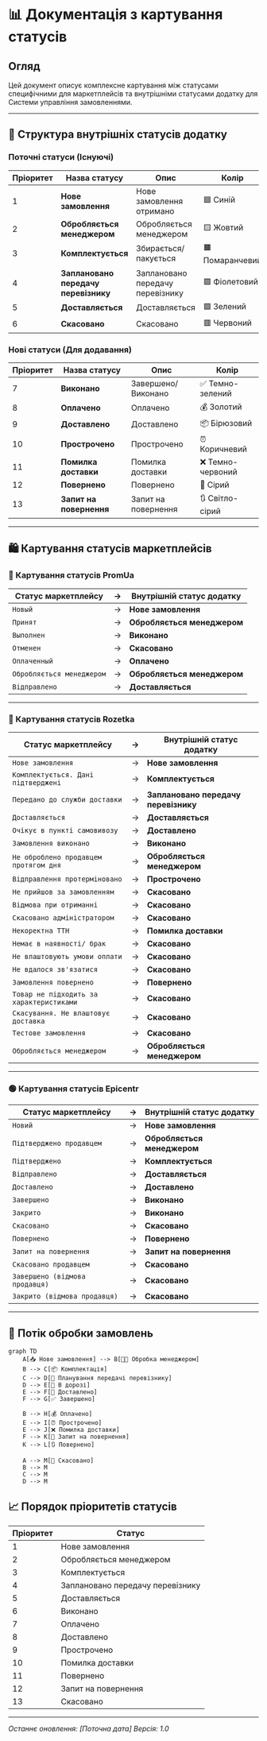 # 📊 Документація з картування статусів

## Огляд
Цей документ описує комплексне картування між статусами специфічними для маркетплейсів та внутрішніми статусами додатку для Системи управління замовленнями.

---

## 🎯 Структура внутрішніх статусів додатку

### Поточні статуси (Існуючі)
| Пріоритет | Назва статусу | Опис | Колір |
|----------|-------------|-------------|-------|
| 1 | **Нове замовлення** | Нове замовлення отримано | 🟦 Синій |
| 2 | **Обробляється менеджером** | Обробляється менеджером | 🟨 Жовтий |
| 3 | **Комплектується** | Збирається/пакується | 🟧 Помаранчевий |
| 4 | **Заплановано передачу перевізнику** | Заплановано передачу перевізнику | 🟪 Фіолетовий |
| 5 | **Доставляється** | Доставляється | 🟩 Зелений |
| 6 | **Скасовано** | Скасовано | 🟥 Червоний |

### Нові статуси (Для додавання)
| Пріоритет | Назва статусу | Опис | Колір |
|----------|-------------|-------------|-------|
| 7 | **Виконано** | Завершено/Виконано | ✅ Темно-зелений |
| 8 | **Оплачено** | Оплачено | 💰 Золотий |
| 9 | **Доставлено** | Доставлено | 📦 Бірюзовий |
| 10 | **Прострочено** | Прострочено | ⏰ Коричневий |
| 11 | **Помилка доставки** | Помилка доставки | ❌ Темно-червоний |
| 12 | **Повернено** | Повернено | 🔄 Сірий |
| 13 | **Запит на повернення** | Запит на повернення | 🔃 Світло-сірий |

---

## 🛍️ Картування статусів маркетплейсів

### 🔵 Картування статусів PromUa

| Статус маркетплейсу | → | Внутрішній статус додатку |
|-------------------|---|---------------------|
| `Новый` | → | **Нове замовлення** |
| `Принят` | → | **Обробляється менеджером** |
| `Выполнен` | → | **Виконано** |
| `Отменен` | → | **Скасовано** |
| `Оплаченный` | → | **Оплачено** |
| `Обробляється менеджером` | → | **Обробляється менеджером** |
| `Відправлено` | → | **Доставляється** |

---

### 🔴 Картування статусів Rozetka

| Статус маркетплейсу | → | Внутрішній статус додатку |
|-------------------|---|---------------------|
| `Нове замовлення` | → | **Нове замовлення** |
| `Комплектується. Дані підтверджені` | → | **Комплектується** |
| `Передано до служби доставки` | → | **Заплановано передачу перевізнику** |
| `Доставляється` | → | **Доставляється** |
| `Очікує в пункті самовивозу` | → | **Доставлено** |
| `Замовлення виконано` | → | **Виконано** |
| `Не оброблено продавцем протягом дня` | → | **Обробляється менеджером** |
| `Відправлення протерміновано` | → | **Прострочено** |
| `Не прийшов за замовленням` | → | **Скасовано** |
| `Відмова при отриманні` | → | **Скасовано** |
| `Скасовано адміністратором` | → | **Скасовано** |
| `Некоректна ТТН` | → | **Помилка доставки** |
| `Немає в наявності/ брак` | → | **Скасовано** |
| `Не влаштовують умови оплати` | → | **Скасовано** |
| `Не вдалося зв'язатися` | → | **Скасовано** |
| `Замовлення повернено` | → | **Повернено** |
| `Товар не підходить за характеристиками` | → | **Скасовано** |
| `Скасування. Не влаштовує доставка` | → | **Скасовано** |
| `Тестове замовлення` | → | **Скасовано** |
| `Обробляється менеджером` | → | **Обробляється менеджером** |

---

### 🟢 Картування статусів Epicentr

| Статус маркетплейсу | → | Внутрішній статус додатку |
|-------------------|---|---------------------|
| `Новий` | → | **Нове замовлення** |
| `Підтверджено продавцем` | → | **Обробляється менеджером** |
| `Підтверджено` | → | **Комплектується** |
| `Відправлено` | → | **Доставляється** |
| `Доставлено` | → | **Доставлено** |
| `Завершено` | → | **Виконано** |
| `Закрито` | → | **Виконано** |
| `Скасовано` | → | **Скасовано** |
| `Повернено` | → | **Повернено** |
| `Запит на повернення` | → | **Запит на повернення** |
| `Скасовано продавцем` | → | **Скасовано** |
| `Завершено (відмова продавця)` | → | **Скасовано** |
| `Закрито (відмова продавця)` | → | **Скасовано** |

---

## 🔄 Потік обробки замовлень

```mermaid
graph TD
    A[📥 Нове замовлення] --> B[👨‍💼 Обробка менеджером]
    B --> C[📦 Комплектація]
    C --> D[🚚 Планування передачі перевізнику]
    D --> E[🚛 В дорозі]
    E --> F[📍 Доставлено]
    F --> G[✅ Завершено]
    
    B --> H[💰 Оплачено]
    E --> I[⏰ Прострочено]
    E --> J[❌ Помилка доставки]
    F --> K[🔄 Запит на повернення]
    K --> L[🔃 Повернено]
    
    A --> M[🚫 Скасовано]
    B --> M
    C --> M
    D --> M
```


## 📈 Порядок пріоритетів статусів

| Пріоритет | Статус |
|----------|--------|
| 1 | Нове замовлення |
| 2 | Обробляється менеджером |
| 3 | Комплектується |
| 4 | Заплановано передачу перевізнику |
| 5 | Доставляється |
| 6 | Виконано |
| 7 | Оплачено |
| 8 | Доставлено |
| 9 | Прострочено |
| 10 | Помилка доставки |
| 11 | Повернено |
| 12 | Запит на повернення |
| 13 | Скасовано |

---

*Останнє оновлення: [Поточна дата]*
*Версія: 1.0*
